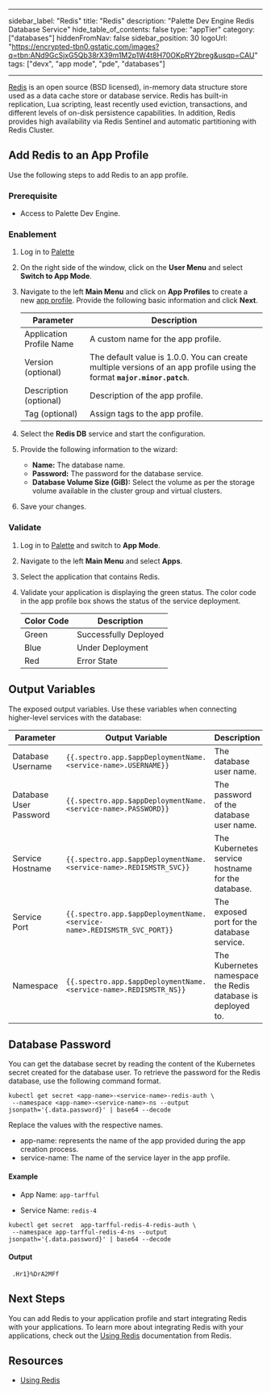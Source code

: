 <!-- vale off -->

---

sidebar_label: "Redis" title: "Redis" description: "Palette Dev Engine Redis Database Service" hide_table_of_contents:
false type: "appTier" category: ["databases"] hiddenFromNav: false sidebar_position: 30 logoUrl:
"https://encrypted-tbn0.gstatic.com/images?q=tbn:ANd9GcSjxG5Qb38rX39m1M2p1W4t8H70OKpRY2breg&usqp=CAU" tags: ["devx",
"app mode", "pde", "databases"]

---

<!-- vale on -->

[Redis](https://redis.io/docs/latest/) is an open source (BSD licensed), in-memory data structure store used as a data
cache store or database service. Redis has built-in replication, Lua scripting, least recently used eviction,
transactions, and different levels of on-disk persistence capabilities. In addition, Redis provides high availability
via Redis Sentinel and automatic partitioning with Redis Cluster.

## Add Redis to an App Profile

Use the following steps to add Redis to an app profile.

### Prerequisite

- Access to Palette Dev Engine.

### Enablement

1. Log in to [Palette](https://console.spectrocloud.com)

2. On the right side of the window, click on the **User Menu** and select **Switch to App Mode**.

3. Navigate to the left **Main Menu** and click on **App Profiles** to create a new
   [app profile](../../../profiles/app-profiles/create-app-profiles/create-app-profiles.md). Provide the following basic
   information and click **Next**.

   | Parameter                | Description                                                                                                              |
   | ------------------------ | ------------------------------------------------------------------------------------------------------------------------ |
   | Application Profile Name | A custom name for the app profile.                                                                                       |
   | Version (optional)       | The default value is 1.0.0. You can create multiple versions of an app profile using the format **`major.minor.patch`**. |
   | Description (optional)   | Description of the app profile.                                                                                          |
   | Tag (optional)           | Assign tags to the app profile.                                                                                          |

4. Select the **Redis DB** service and start the configuration.

5. Provide the following information to the wizard:

   - **Name:** The database name.
   - **Password:** The password for the database service.
   - **Database Volume Size (GiB):** Select the volume as per the storage volume available in the cluster group and
     virtual clusters.

6. Save your changes.

### Validate

1. Log in to [Palette](https://console.spectrocloud.com) and switch to **App Mode**.

2. Navigate to the left **Main Menu** and select **Apps**.

3. Select the application that contains Redis.

4. Validate your application is displaying the green status. The color code in the app profile box shows the status of
   the service deployment.

   | **Color Code** | **Description**       |
   | -------------- | --------------------- |
   | Green          | Successfully Deployed |
   | Blue           | Under Deployment      |
   | Red            | Error State           |

## Output Variables

The exposed output variables. Use these variables when connecting higher-level services with the database:

| Parameter              | Output Variable                                                         | Description                                                 |
| ---------------------- | ----------------------------------------------------------------------- | ----------------------------------------------------------- |
| Database Username      | `{{.spectro.app.$appDeploymentName.<service-name>.USERNAME}}`           | The database user name.                                     |
| Database User Password | `{{.spectro.app.$appDeploymentName.<service-name>.PASSWORD}}`           | The password of the database user name.                     |
| Service Hostname       | `{{.spectro.app.$appDeploymentName.<service-name>.REDISMSTR_SVC}}`      | The Kubernetes service hostname for the database.           |
| Service Port           | `{{.spectro.app.$appDeploymentName.<service-name>.REDISMSTR_SVC_PORT}}` | The exposed port for the database service.                  |
| Namespace              | `{{.spectro.app.$appDeploymentName.<service-name>.REDISMSTR_NS}}`       | The Kubernetes namespace the Redis database is deployed to. |

## Database Password

You can get the database secret by reading the content of the Kubernetes secret created for the database user. To
retrieve the password for the Redis database, use the following command format.

```shell
kubectl get secret <app-name>-<service-name>-redis-auth \
 --namespace <app-name>-<service-name>-ns --output jsonpath='{.data.password}' | base64 --decode
```

Replace the values with the respective names.

- app-name: represents the name of the app provided during the app creation process.
- service-name: The name of the service layer in the app profile.

#### Example

- App Name: `app-tarfful`

- Service Name: `redis-4`

```shell
kubectl get secret  app-tarfful-redis-4-redis-auth \
 --namespace app-tarfful-redis-4-ns --output jsonpath='{.data.password}' | base64 --decode
```

#### Output

```shell hideClipboard
 .Hr1}%DrA2MFf
```

## Next Steps

You can add Redis to your application profile and start integrating Redis with your applications. To learn more about
integrating Redis with your applications, check out the [Using Redis](https://redis.io/docs/manual/) documentation from
Redis.

## Resources

- [Using Redis](https://redis.io/docs/manual/)
